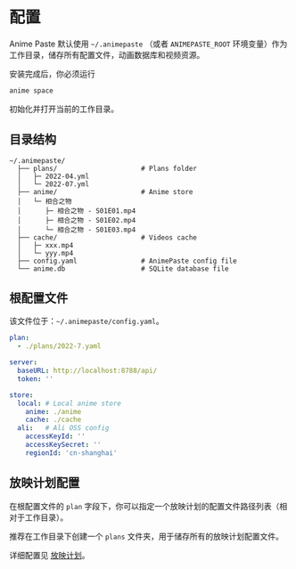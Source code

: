 # 配置

Anime Paste 默认使用 `~/.animepaste` （或者 `ANIMEPASTE_ROOT` 环境变量）作为工作目录，储存所有配置文件，动画数据库和视频资源。

安装完成后，你必须运行

```bash
anime space
```

初始化并打开当前的工作目录。

## 目录结构

```text
~/.animepaste/
  ├── plans/                     # Plans folder
  │   ├─ 2022-04.yml
  │   └─ 2022-07.yml
  ├── anime/                     # Anime store
  │   └─ 相合之物
  │      ├─ 相合之物 - S01E01.mp4
  │      ├─ 相合之物 - S01E02.mp4
  │      └─ 相合之物 - S01E03.mp4
  ├── cache/                     # Videos cache
  │   ├─ xxx.mp4
  │   └─ yyy.mp4
  ├── config.yaml                # AnimePaste config file
  └── anime.db                   # SQLite database file
```

## 根配置文件

该文件位于：`~/.animepaste/config.yaml`。

```yaml
plan:
  - ./plans/2022-7.yaml

server:
  baseURL: http://localhost:8788/api/
  token: ''

store:
  local: # Local anime store
    anime: ./anime
    cache: ./cache
  ali:   # Ali OSS config
    accessKeyId: ''
    accessKeySecret: ''
    regionId: 'cn-shanghai'
```

## 放映计划配置

在根配置文件的 `plan` 字段下，你可以指定一个放映计划的配置文件路径列表（相对于工作目录）。

推荐在工作目录下创建一个 `plans` 文件夹，用于储存所有的放映计划配置文件。

详细配置见 [放映计划](./plan.md)。
